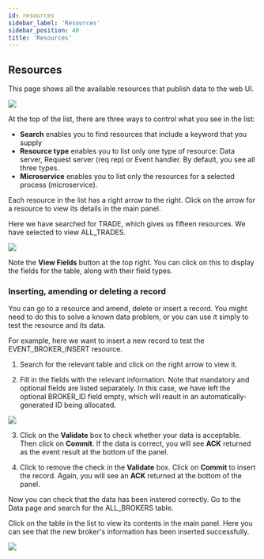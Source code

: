 ```yaml
---
id: resources
sidebar_label: 'Resources'
sidebar_position: 40
title: 'Resources'
---
```






## Resources
This page shows all the available resources that publish data to the web UI. 

![](/img/con-resources1.png)

At the top of the list, there are three ways to control what you see in the list:

* **Search** enables you to find resources that include a keyword that you supply
* **Resource type** enables you to list only one type of resource: Data server, Request server (req rep) or Event handler. By default, you see all three types.
* **Microservice** enables you to list only the resources for a selected process (microservice).


Each resource in the list has a right arrow to the right. Click on the arrow for a resource to view its details in the main panel.

Here we have searched for TRADE, which gives us fifteen resources. We have selected to view ALL_TRADES.

![](/img/con-resources2.png)

Note the **View Fields** button at the top right. You can click on this to display the fields for the table, along with their field types.

### Inserting, amending or deleting a record
You can go to a resource and amend, delete or insert a record. You might need to do this to solve a known data problem, or you can use it simply to test the resource and its data.

For example, here we want to insert a new record to test the EVENT_BROKER_INSERT resource.

1. Search for the relevant table and click on the right arrow to view it.

2. Fill in the fields with the relevant information. Note that mandatory and optional fields are listed separately. In this case, we have left the optional BROKER_ID field empty, which will reault in an automatically-generated ID being allocated.

![](/img/con-new-broker.png)

3. Click on the **Validate** box to check whether your data is acceptable. Then click on **Commit**. If the data is correct, you will see **ACK** returned as the event result at the bottom of the panel.

4. Click to remove the check in the **Validate** box. Click on **Commit** to insert the record. Again, you will see an **ACK** returned at the bottom of the panel.

Now you can check that the data has been instered correctly.
Go to the Data page and search for the ALL_BROKERS table.

Click on the table in the list to view its contents in the main panel. Here you can see that the new broker's information has been inserted successfully.

![](/img/con-broker-added.png)
